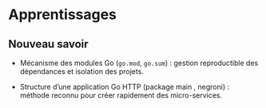 # Apprentissages


## Nouveau savoir

- Mécanisme des modules Go (`go.mod`, `go.sum`) : gestion reproductible des dépendances et isolation des projets.

- Structure d’une application Go HTTP (package main , negroni) : méthode reconnu pour créer rapidement des micro-services.